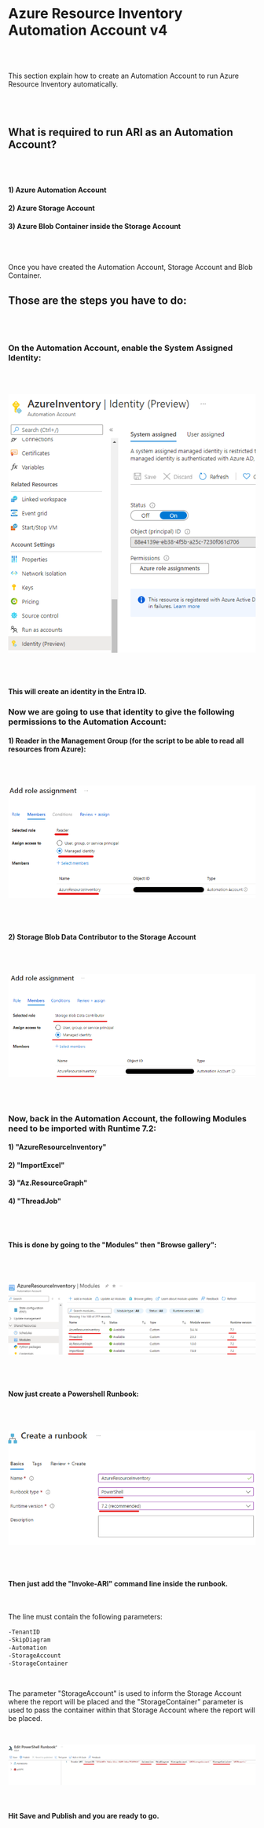 <br/>

<br/>

<br/>

# Azure Resource Inventory Automation Account v4

<br/>

<br/>

This section explain how to create an Automation Account to run Azure Resource Inventory automatically.  

<br/>

<br/>

## What is required to run ARI as an Automation Account?

<br/>

<br/>

#### 1) Azure Automation Account
#### 2) Azure Storage Account
#### 3) Azure Blob Container inside the Storage Account

<br/>

<br/>

Once you have created the Automation Account, Storage Account and Blob Container. 

## Those are the steps you have to do:

<br/>

<br/>

### On the Automation Account, enable the System Assigned Identity:

<br/>

<br/>

<p align="center">
<img src="images/ARIAUT_Identity.png">
</p>

<br/>

<br/>

#### This will create an identity in the Entra ID.

### Now we are going to use that identity to give the following permissions to the Automation Account:

#### 1) Reader in the Management Group (for the script to be able to read all resources from Azure):

<br/>

<br/>

<p align="center">
<img src="images/AUTv4Tenant.png">
</p>

<br/>

<br/>

#### 2) Storage Blob Data Contributor to the Storage Account

<br/>

<br/>

<p align="center">
<img src="images/AUTv4STGPerm.png">
</p>

<br/>

<br/>

### Now, back in the Automation Account, the following Modules need to be imported with Runtime __7.2__:

#### 1) "AzureResourceInventory"
#### 2) "ImportExcel"
#### 3) "Az.ResourceGraph"
#### 4) "ThreadJob"

<br/>

<br/>

#### This is done by going to the "Modules" then "Browse gallery":

<br/>

<br/>

<p align="center">
<img src="images/AUTv4Modules.png">
</p>

<br/>

<br/>


#### Now just create a Powershell Runbook:

<br/>

<br/>

<p align="center">
<img src="images/AUTv4Runbook.png">
</p>

<br/>

<br/>

#### Then just add the "Invoke-ARI" command line inside the runbook. 

<br/>

The line must contain the following parameters:

````
-TenantID
-SkipDiagram
-Automation
-StorageAccount
-StorageContainer
````

<br/>

The parameter "StorageAccount" is used to inform the Storage Account where the report will be placed and the "StorageContainer" parameter is used to pass the container within that Storage Account where the report will be placed.

<br/>

<p align="center">
<img src="images/ARIAUT_RunBookScript.png">
</p>


<br/>

#### Hit Save and Publish and you are ready to go.

<br/>

